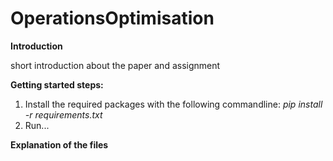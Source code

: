 # OperationsOptimisation

**Introduction**

short introduction about the paper and assignment


**Getting started steps:**
1. Install the required packages with the following commandline: _pip install -r requirements.txt_
2. Run...


**Explanation of the files**

